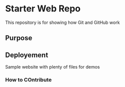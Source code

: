 # Starter Web Repo

This repository is for showing how Git and GitHub work

## Purpose

## Deployement

Sample website with plenty of files for demos

### How to COntribute
